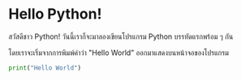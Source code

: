 # Hello Python!
สวัสดีชาว Python! วันนี้เราก็จะมาลองเขียนโปรแกรม Python บรรทัดแรกพร้อม ๆ กัน

โดยเราจะเริ่มจากการพิมพ์คำว่า "Hello World" ออกมาแสดงบนหน้าจอของโปรแกรม
```python
print("Hello World")
```
